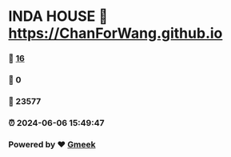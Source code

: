 # INDA HOUSE :link: https://ChanForWang.github.io 
### :page_facing_up: [16](https://ChanForWang.github.io/tag.html) 
### :speech_balloon: 0 
### :hibiscus: 23577 
### :alarm_clock: 2024-06-06 15:49:47 
### Powered by :heart: [Gmeek](https://github.com/Meekdai/Gmeek)
